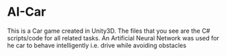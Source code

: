 # AI-Car
This is a Car game created in Unity3D. The files that you see are the C# scripts/code for all related tasks. An Artificial Neural Network
was used for he car to behave intelligently i.e. drive while avoiding obstacles
